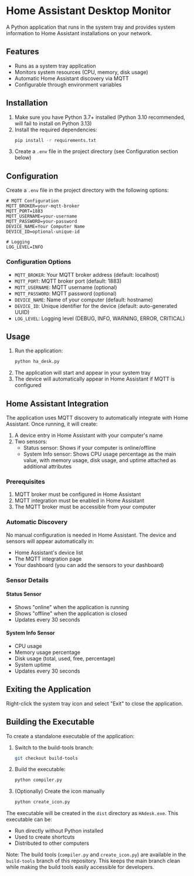 # Home Assistant Desktop Monitor

A Python application that runs in the system tray and provides system information to Home Assistant installations on your network.

## Features

- Runs as a system tray application
- Monitors system resources (CPU, memory, disk usage)
- Automatic Home Assistant discovery via MQTT
- Configurable through environment variables

## Installation

1. Make sure you have Python 3.7+ installed (Python 3.10 recommended, will fail to install on Python 3.13)
2. Install the required dependencies:
   ```bash
   pip install -r requirements.txt
   ```
3. Create a `.env` file in the project directory (see Configuration section below)

## Configuration

Create a `.env` file in the project directory with the following options:

```env
# MQTT Configuration
MQTT_BROKER=your-mqtt-broker
MQTT_PORT=1883
MQTT_USERNAME=your-username
MQTT_PASSWORD=your-password
DEVICE_NAME=Your Computer Name
DEVICE_ID=optional-unique-id

# Logging
LOG_LEVEL=INFO
```

### Configuration Options

- `MQTT_BROKER`: Your MQTT broker address (default: localhost)
- `MQTT_PORT`: MQTT broker port (default: 1883)
- `MQTT_USERNAME`: MQTT username (optional)
- `MQTT_PASSWORD`: MQTT password (optional)
- `DEVICE_NAME`: Name of your computer (default: hostname)
- `DEVICE_ID`: Unique identifier for the device (default: auto-generated UUID)
- `LOG_LEVEL`: Logging level (DEBUG, INFO, WARNING, ERROR, CRITICAL)

## Usage

1. Run the application:
   ```bash
   python ha_desk.py
   ```
2. The application will start and appear in your system tray
3. The device will automatically appear in Home Assistant if MQTT is configured

## Home Assistant Integration

The application uses MQTT discovery to automatically integrate with Home Assistant. Once running, it will create:

1. A device entry in Home Assistant with your computer's name
2. Two sensors:
   - Status sensor: Shows if your computer is online/offline
   - System Info sensor: Shows CPU usage percentage as the main value, with memory usage, disk usage, and uptime attached as additional attributes

### Prerequisites

1. MQTT broker must be configured in Home Assistant
2. MQTT integration must be enabled in Home Assistant
3. The MQTT broker must be accessible from your computer

### Automatic Discovery

No manual configuration is needed in Home Assistant. The device and sensors will appear automatically in:
- Home Assistant's device list
- The MQTT integration page
- Your dashboard (you can add the sensors to your dashboard)

### Sensor Details

#### Status Sensor
- Shows "online" when the application is running
- Shows "offline" when the application is closed
- Updates every 30 seconds

#### System Info Sensor
- CPU usage
- Memory usage percentage
- Disk usage (total, used, free, percentage)
- System uptime
- Updates every 30 seconds

## Exiting the Application

Right-click the system tray icon and select "Exit" to close the application. 

## Building the Executable

To create a standalone executable of the application:

1. Switch to the build-tools branch:
   ```bash
   git checkout build-tools
   ```


2. Build the executable:
   ```bash
   python compiler.py
   ```

3. (Optionally) Create the icon manually
   ```bash
   python create_icon.py
   ```

The executable will be created in the `dist` directory as `HAdesk.exe`. This executable can be:
- Run directly without Python installed
- Used to create shortcuts
- Distributed to other computers

Note: The build tools (`compiler.py` and `create_icon.py`) are available in the `build-tools` branch of this repository. This keeps the main branch clean while making the build tools easily accessible for developers.

